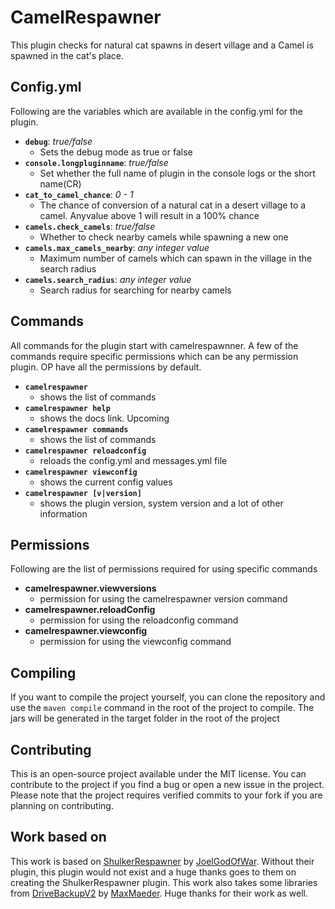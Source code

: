 
# CamelRespawner
This plugin checks for natural cat spawns in desert village and a Camel is spawned in the cat's place.


## Config.yml

Following are the variables which are available in the config.yml for the plugin.
 - **`debug`**: *true/false*
	 - Sets the debug mode as true or false
- **`console.longpluginname`**: *true/false*
	- Set whether the full name of plugin in the console logs or the short name(CR)
- **`cat_to_camel_chance`**: *0 - 1*
	- The chance of conversion of a natural cat in a desert village to a camel. Anyvalue above 1 will result in a 100% chance
- **`camels.check_camels`**: *true/false*
	- Whether to check nearby camels while spawning a new one 
- **`camels.max_camels_nearby`**: *any integer value*
	- Maximum number of camels which can spawn in the village in the search radius
- **`camels.search_radius`**: *any integer value*
	- Search radius for searching for nearby camels

## Commands
All commands for the plugin start with camelrespawnner. A few of the commands require specific permissions which can be any permission plugin. OP have all the permissions by default.
- **`camelrespawner`**
	- shows the list of commands
- **`camelrespawner help`**
	- shows the docs link. Upcoming
- **`camelrespawner commands`**
	- shows the list of commands
- **`camelrespawner reloadconfig`**
	- reloads the config.yml and messages.yml file
- **`camelrespawner viewconfig`**
	- shows the current config values
- **`camelrespawner [v|version]`**
	- shows the plugin version, system version and a lot of other information

## Permissions
Following are the list of permissions required for using specific commands
- **camelrespawner.viewversions**
	- permission for using the camelrespawner version command
-  **camelrespawner.reloadConfig**
	- permission for using the reloadconfig command
- **camelrespawner.viewconfig**
	- permission for using the viewconfig command

## Compiling
If you want to compile the project yourself, you can clone the repository and use the `maven compile` command in the root of the project to compile. The jars will be generated in the target folder in the root of the project

## Contributing

This is an open-source project available under the MIT license. You can contribute to the project if you find a bug or open a new issue in the project. Please note that the project requires verified commits to your fork if you are planning on contributing. 

## Work based on 

This work is based on [ShulkerRespawner](https://github.com/JoelGodOfwar/ShulkerRespawner) by [JoelGodOfWar](https://github.com/JoelGodOfwar). Without their plugin, this plugin would not exist and a huge thanks goes to them on creating the ShulkerRespawner plugin.
This work also takes some libraries from [DriveBackupV2](https://github.com/MaxMaeder/DriveBackupV2) by [MaxMaeder](https://github.com/MaxMaeder). Huge thanks for their work as well. 
